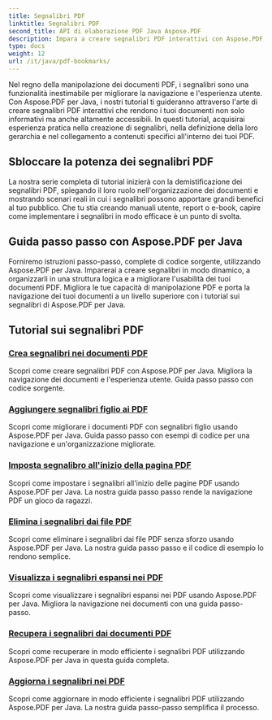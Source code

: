 ```yaml
---
title: Segnalibri PDF
linktitle: Segnalibri PDF
second_title: API di elaborazione PDF Java Aspose.PDF
description: Impara a creare segnalibri PDF interattivi con Aspose.PDF per Java. Migliora la navigazione dei documenti e l'esperienza utente.
type: docs
weight: 12
url: /it/java/pdf-bookmarks/
---
```


Nel regno della manipolazione dei documenti PDF, i segnalibri sono una funzionalità inestimabile per migliorare la navigazione e l'esperienza utente. Con Aspose.PDF per Java, i nostri tutorial ti guideranno attraverso l'arte di creare segnalibri PDF interattivi che rendono i tuoi documenti non solo informativi ma anche altamente accessibili. In questi tutorial, acquisirai esperienza pratica nella creazione di segnalibri, nella definizione della loro gerarchia e nel collegamento a contenuti specifici all'interno dei tuoi PDF.

## Sbloccare la potenza dei segnalibri PDF

La nostra serie completa di tutorial inizierà con la demistificazione dei segnalibri PDF, spiegando il loro ruolo nell'organizzazione dei documenti e mostrando scenari reali in cui i segnalibri possono apportare grandi benefici al tuo pubblico. Che tu stia creando manuali utente, report o e-book, capire come implementare i segnalibri in modo efficace è un punto di svolta.

## Guida passo passo con Aspose.PDF per Java

Forniremo istruzioni passo-passo, complete di codice sorgente, utilizzando Aspose.PDF per Java. Imparerai a creare segnalibri in modo dinamico, a organizzarli in una struttura logica e a migliorare l'usabilità dei tuoi documenti PDF. Migliora le tue capacità di manipolazione PDF e porta la navigazione dei tuoi documenti a un livello superiore con i tutorial sui segnalibri di Aspose.PDF per Java.
## Tutorial sui segnalibri PDF
### [Crea segnalibri nei documenti PDF](./create-bookmarks-pdf-documents/)
Scopri come creare segnalibri PDF con Aspose.PDF per Java. Migliora la navigazione dei documenti e l'esperienza utente. Guida passo passo con codice sorgente.
### [Aggiungere segnalibri figlio ai PDF](./add-child-bookmarks-pdfs/)
Scopri come migliorare i documenti PDF con segnalibri figlio usando Aspose.PDF per Java. Guida passo passo con esempi di codice per una navigazione e un'organizzazione migliorate.
### [Imposta segnalibro all'inizio della pagina PDF](./set-bookmark-start-pdf-page/)
Scopri come impostare i segnalibri all'inizio delle pagine PDF usando Aspose.PDF per Java. La nostra guida passo passo rende la navigazione PDF un gioco da ragazzi.
### [Elimina i segnalibri dai file PDF](./delete-bookmarks-pdf-files/)
Scopri come eliminare i segnalibri dai file PDF senza sforzo usando Aspose.PDF per Java. La nostra guida passo passo e il codice di esempio lo rendono semplice.
### [Visualizza i segnalibri espansi nei PDF](./view-expanded-bookmarks-pdfs/)
Scopri come visualizzare i segnalibri espansi nei PDF usando Aspose.PDF per Java. Migliora la navigazione nei documenti con una guida passo-passo.
### [Recupera i segnalibri dai documenti PDF](./retrieve-bookmarks-pdf-documents/)
Scopri come recuperare in modo efficiente i segnalibri PDF utilizzando Aspose.PDF per Java in questa guida completa.
### [Aggiorna i segnalibri nei PDF](./update-bookmarks-pdfs/)
Scopri come aggiornare in modo efficiente i segnalibri PDF utilizzando Aspose.PDF per Java. La nostra guida passo-passo semplifica il processo.